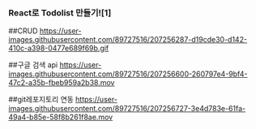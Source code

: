 ### React로 Todolist 만들기![1]

##CRUD
https://user-images.githubusercontent.com/89727516/207256287-d19cde30-d142-410c-a398-0477e689f69b.gif

##구글 검색 api
https://user-images.githubusercontent.com/89727516/207256600-260797e4-9bf4-47c2-a35b-fbeb959a2b38.mov

##git레포지토리 연동
https://user-images.githubusercontent.com/89727516/207256727-3e4d783e-61fa-49a4-b85e-58f8b261f8ae.mov

